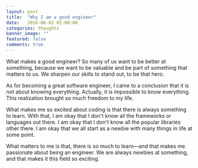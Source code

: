 ```yaml
---
layout: post
title:  "Why I am a good engineer"
date:   2016-06-02 02:00:00
categories: thoughts
banner_image: ""
featured: false
comments: true
---
```


What makes a good engineer?  So many of us want to be better at something,
because we want to be valuable and be part of something that matters to us. We
sharpen our skills to stand out, to be that hero.

<!--more-->

As for becoming a great software engineer, I came to a conclusion that it is not about knowing everything. Actually, it is impossible to know everything.  This realization brought so much freedom to my life.

What makes me so excited about coding is that there is always something to
learn.  With that, I am okay that I don't know all the frameworks or languages
out there.  I am okay that I don't know all the popular libraries other
there. I am okay that we all start as a newbie with many things in life at some
point.

What matters to me is that, there is so much to learn—and that makes me
passionate about being an engineer.  We are always newbies at something, and
that makes it this field so exciting.

